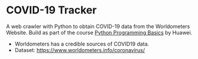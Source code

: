 # COVID-19 Tracker 
A web crawler with Python to obtain COVID-19 data from the Worldometers Website. Build as part of the course [Python Programming Basics](https://ilearningx.huawei.com/courses/course-v1:HuaweiX+EBG2020NCHW1100108+Self-paced/about) by Huawei.
 * Worldometers has a credible sources of COVID19 data.
 * Dataset: https://www.worldometers.info/coronavirus/

